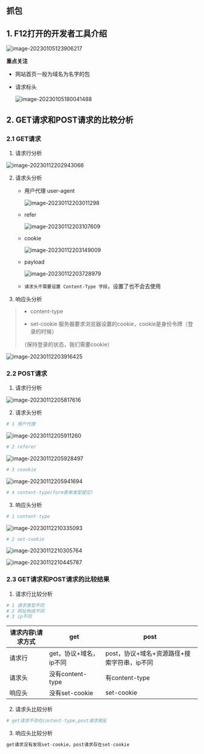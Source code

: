 ## 抓包

## 1. F12打开的开发者工具介绍

![image-20230105123906217](https://typora567.oss-cn-chengdu.aliyuncs.com/temp_picture/image-20230105123906217.png)

**重点关注**

* 网站首页一般为域名为名字的包

* 请求标头

  ![image-20230105180041488](https://typora567.oss-cn-chengdu.aliyuncs.com/temp_picture/image-20230105180041488.png)

## 2. GET请求和POST请求的比较分析

### 2.1 GET请求

1. 请求行分析

![image-20230112202943066](https://typora567.oss-cn-chengdu.aliyuncs.com/temp_picture/image-20230112202943066.png)

2. 请求头分析
   * 用户代理 user-agent
   
     ![image-20230112203011298](https://typora567.oss-cn-chengdu.aliyuncs.com/temp_picture/image-20230112203011298.png)
   
   * refer
   
     ![image-20230112203107609](https://typora567.oss-cn-chengdu.aliyuncs.com/temp_picture/image-20230112203107609.png)
   
   * cookie
   
     ![image-20230112203149009](https://typora567.oss-cn-chengdu.aliyuncs.com/temp_picture/image-20230112203149009.png)
   
   * payload
   
     ![image-20230112203728979](https://typora567.oss-cn-chengdu.aliyuncs.com/temp_picture/image-20230112203728979.png)
   
   * `请求头不需要设置 Content-Type 字段`，设置了也不会去使用

3. 响应头分析

> * content-type
>
> * set-cookie 服务器要求浏览器设置的cookie，cookie是身份令牌（登录的时候）
>
> （保持登录的状态，我们需要cookie）

![image-20230112203916425](https://typora567.oss-cn-chengdu.aliyuncs.com/temp_picture/image-20230112203916425.png)

### 2.2 POST请求

1. 请求行分析

![image-20230112205817616](https://typora567.oss-cn-chengdu.aliyuncs.com/temp_picture/image-20230112205817616.png)

2. 请求头分析

```python
# 1 用户代理
```

![image-20230112205911260](https://typora567.oss-cn-chengdu.aliyuncs.com/temp_picture/image-20230112205911260.png)

```python
# 2 referer
```



![image-20230112205928497](https://typora567.oss-cn-chengdu.aliyuncs.com/temp_picture/image-20230112205928497.png)

```python
# 3 coookie
```



![image-20230112205941694](https://typora567.oss-cn-chengdu.aliyuncs.com/temp_picture/image-20230112205941694.png)

```python
# 4 content-type(form表单类型提交)
```

3. 响应头分析

```python
# 1 content-type
```

![image-20230112210335093](https://typora567.oss-cn-chengdu.aliyuncs.com/temp_picture/image-20230112210335093.png)

```python
# 2 set-cookie
```

![image-20230112210305764](https://typora567.oss-cn-chengdu.aliyuncs.com/temp_picture/image-20230112210305764.png)

![image-20230112210445787](https://typora567.oss-cn-chengdu.aliyuncs.com/temp_picture/image-20230112210445787.png)

### 2.3 GET请求和POST请求的比较结果

1. 请求行比较分析

```python
# 1 请求类型不同
# 2 网址构成不同
# 3 ip不同
```

| 请求内容\请求方式 | get                    | post                                        |
| ----------------- | ---------------------- | ------------------------------------------- |
| 请求行            | get，协议+域名，ip不同 | post，协议+域名+资源路径+搜索字符串，ip不同 |
| 请求头            | 没有content-type       | 有content-type                              |
| 响应头            | 没有set-cookie         | set-cookie                                  |

2. 请求头比较分析

```python
# get请求不存在content-type,post请求相反
```

3. 响应头比较分析

```python
get请求没有发现set-cookie，post请求存在set-cookie
```

